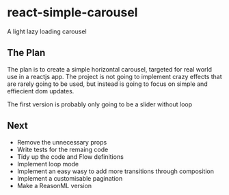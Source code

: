 # react-simple-carousel

A light lazy loading carousel


## The Plan
The plan is to create a simple horizontal carousel, targeted for real world use in a reactjs app. The project is not going to implement crazy effects that are rarely going to be used, but instead is going to focus on simple and effiecient dom updates.

The first version is probably only going to be a slider without loop


## Next
- Remove the unnecessary props
- Write tests for the remaing code
- Tidy up the code and Flow definitions
- Implement loop mode
- Implement an easy wasy to add more transitions through composition
- Implement a customisable pagination
- Make a ReasonML version